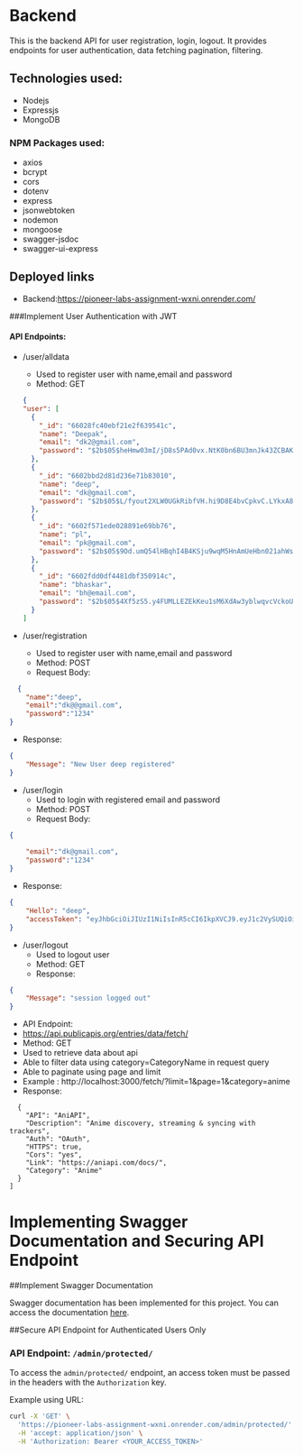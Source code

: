 # Backend 

This is the backend API for user registration, login, logout. It provides endpoints for user authentication, data fetching  pagination, filtering.

## Technologies used:
- Nodejs
- Expressjs
- MongoDB

### NPM Packages used:
- axios
- bcrypt
- cors
- dotenv
- express
- jsonwebtoken
- nodemon
- mongoose
- swagger-jsdoc
- swagger-ui-express


## Deployed links

- Backend:https://pioneer-labs-assignment-wxni.onrender.com/

 ###Implement User Authentication with JWT

#### API Endpoints:

- /user/alldata
  - Used to register user with name,email and password
  - Method: GET

  ```json
  {
  "user": [
    {
      "_id": "66028fc40ebf21e2f639541c",
      "name": "Deepak",
      "email": "dk2@gmail.com",
      "password": "$2b$05$heHmw03mI/jD8s5PAd0vx.NtK0bn6BU3mnJk43ZCBAK7x1hXZpWAK"
    },
    {
      "_id": "6602bbd2d81d236e71b83010",
      "name": "deep",
      "email": "dk@gmail.com",
      "password": "$2b$05$L/fyout2XLW0UGkRibfVH.hi9D8E4bvCpkvC.LYkxA8I3nC4C7VD."
    },
    {
      "_id": "6602f571ede028891e69bb76",
      "name": "pl",
      "email": "pk@gmail.com",
      "password": "$2b$05$9Od.umQ54lHBqhI4B4KSju9wqM5HnAmUeHbn021ahWssWSNlYTTXS"
    },
    {
      "_id": "6602fdd0df4481dbf350914c",
      "name": "bhaskar",
      "email": "bh@email.com",
      "password": "$2b$05$4Xf5zS5.y4FUMLLEZEkKeu1sM6XdAw3yblwqvcVckoUmKVpEz/11a"
    }
  ]
  ```


- /user/registration
  - Used to register user with name,email and password
  - Method: POST
  - Request Body:
```json
  {
    "name":"deep",
    "email":"dk@@gmail.com",
    "password":"1234"
}
```
  - Response:
```json
{
    "Message": "New User deep registered"
}
```
- /user/login
   - Used to login with registered email and password
   - Method: POST
   - Request Body:
```json
{
    
    "email":"dk@gmail.com",
    "password":"1234"
}
```
   - Response:
```json
{
    "Hello": "deep",
    "accessToken": "eyJhbGciOiJIUzI1NiIsInR5cCI6IkpXVCJ9.eyJ1c2VySUQiOiI2NjAyYmJkMmQ4MWQyMzZlNzFiODMwMTAiLCJuYW1lIjoiZGVlcCIsImlhdCI6MTcxMTQ2MTAwMCwiZXhwIjoxNzEyMDY1ODAwfQ.raoeQyY3MbRqGZGXMF_mTqKG2UvzJ27kzU5xHtomr90"
}
```
- /user/logout
  - Used to logout user
  - Method: GET
  - Response:
```json
{
    "Message": "session logged out"
}
```


- API Endpoint:
- https://api.publicapis.org/entries/data/fetch/
- Method: GET
- Used to retrieve data about api
- Able to filter data using category=CategoryName in request query
- Able to paginate using page and limit
- Example : http://localhost:3000/fetch/?limit=1&page=1&category=anime
- Response:
```[
  {
    "API": "AniAPI",
    "Description": "Anime discovery, streaming & syncing with trackers",
    "Auth": "OAuth",
    "HTTPS": true,
    "Cors": "yes",
    "Link": "https://aniapi.com/docs/",
    "Category": "Anime"
  }
]

```
# Implementing Swagger Documentation and Securing API Endpoint

##Implement Swagger Documentation

Swagger documentation has been implemented for this project. You can access the documentation [here](https://pioneer-labs-assignment-wxni.onrender.com/swagger/).

##Secure API Endpoint for Authenticated Users Only

### API Endpoint: `/admin/protected/`

To access the `admin/protected/` endpoint, an access token must be passed in the headers with the `Authorization` key.

Example using URL:
```bash
curl -X 'GET' \
  'https://pioneer-labs-assignment-wxni.onrender.com/admin/protected/' \
  -H 'accept: application/json' \
  -H 'Authorization: Bearer <YOUR_ACCESS_TOKEN>'


